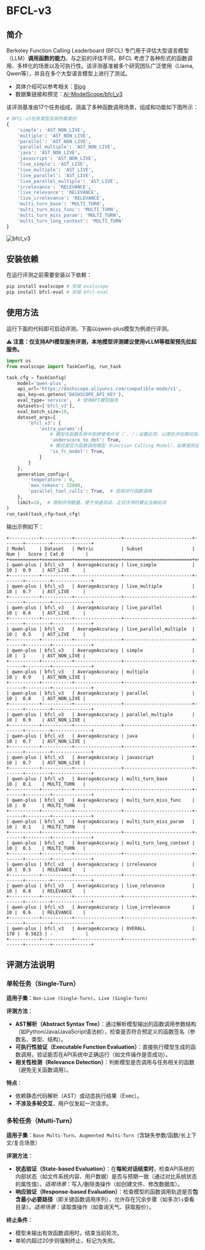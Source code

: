 # BFCL-v3

## 简介

Berkeley Function Calling Leaderboard (BFCL) 专门用于评估大型语言模型（LLM）**调用函数的能力**。与之前的评估不同，BFCL 考虑了各种形式的函数调用、多样化的场景以及可执行性。该评测基准被多个研究团队广泛使用（Llama, Qwen等），并且在多个大型语言模型上进行了测试。

- 具体介绍可以参考相关：[Blog](https://gorilla.cs.berkeley.edu/blogs/13_bfcl_v3_multi_turn.html)
- 数据集链接和预览：[AI-ModelScope/bfcl_v3](https://modelscope.cn/datasets/AI-ModelScope/bfcl_v3/summary)

该评测基准由17个任务组成，涵盖了多种函数调用场景，组成和功能如下图所示：

```python
# BFCL-v3任务类型及其所属类别
{
    'simple': 'AST_NON_LIVE',
    'multiple': 'AST_NON_LIVE',
    'parallel': 'AST_NON_LIVE',
    'parallel_multiple': 'AST_NON_LIVE',
    'java': 'AST_NON_LIVE',
    'javascript': 'AST_NON_LIVE',
    'live_simple': 'AST_LIVE',
    'live_multiple': 'AST_LIVE',
    'live_parallel': 'AST_LIVE',
    'live_parallel_multiple': 'AST_LIVE',
    'irrelevance': 'RELEVANCE',
    'live_relevance': 'RELEVANCE',
    'live_irrelevance': 'RELEVANCE',
    'multi_turn_base': 'MULTI_TURN',
    'multi_turn_miss_func': 'MULTI_TURN',
    'multi_turn_miss_param': 'MULTI_TURN',
    'multi_turn_long_context': 'MULTI_TURN'
}
```

![bfcl_v3](https://sail-moe.oss-cn-hangzhou.aliyuncs.com/yunlin/images/evalscope/doc/bfcl_v3.jpg)

## 安装依赖

在运行评测之前需要安装以下依赖：

```bash
pip install evalscope # 安装 evalscope
pip install bfcl-eval # 安装 bfcl-eval
```

## 使用方法

运行下面的代码即可启动评测。下面以qwen-plus模型为例进行评测。

**⚠️ 注意：仅支持API模型服务评测，本地模型评测建议使用vLLM等框架预先拉起服务。**

```python
import os
from evalscope import TaskConfig, run_task

task_cfg = TaskConfig(
    model='qwen-plus',
    api_url='https://dashscope.aliyuncs.com/compatible-mode/v1',
    api_key=os.getenv('DASHSCOPE_API_KEY'),
    eval_type='service',  # 使用API模型服务
    datasets=['bfcl_v3'],
    eval_batch_size=10,
    dataset_args={
        'bfcl_v3': {
            'extra_params':{
                # 模型在函数名称中拒绝使用点号（`.`）；设置此项，以便在评估期间自动将点号转换为下划线。
                'underscore_to_dot': True,
                # 模式是否为函数调用模型（Function Calling Model），如果是则会启用函数调用相关的配置；否则会使用prompt绕过函数调用。
                'is_fc_model': True,
            }
        }
    },
    generation_config={
        'temperature': 0,
        'max_tokens': 32000,
        'parallel_tool_calls': True,  # 启用并行函数调用
    },
    limit=10,  # 限制评测数量，便于快速测试，正式评测时建议去掉此项
)
run_task(task_cfg=task_cfg)
```

输出示例如下：

```text
+-----------+-----------+-----------------+-------------------------+-------+---------+--------------+
| Model     | Dataset   | Metric          | Subset                  |   Num |   Score | Cat.0        |
+===========+===========+=================+=========================+=======+=========+==============+
| qwen-plus | bfcl_v3   | AverageAccuracy | live_simple             |    10 |  0.9    | AST_LIVE     |
+-----------+-----------+-----------------+-------------------------+-------+---------+--------------+
| qwen-plus | bfcl_v3   | AverageAccuracy | live_multiple           |    10 |  0.7    | AST_LIVE     |
+-----------+-----------+-----------------+-------------------------+-------+---------+--------------+
| qwen-plus | bfcl_v3   | AverageAccuracy | live_parallel           |    10 |  0.6    | AST_LIVE     |
+-----------+-----------+-----------------+-------------------------+-------+---------+--------------+
| qwen-plus | bfcl_v3   | AverageAccuracy | live_parallel_multiple  |    10 |  0.5    | AST_LIVE     |
+-----------+-----------+-----------------+-------------------------+-------+---------+--------------+
| qwen-plus | bfcl_v3   | AverageAccuracy | simple                  |    10 |  1      | AST_NON_LIVE |
+-----------+-----------+-----------------+-------------------------+-------+---------+--------------+
| qwen-plus | bfcl_v3   | AverageAccuracy | multiple                |    10 |  0.9    | AST_NON_LIVE |
+-----------+-----------+-----------------+-------------------------+-------+---------+--------------+
| qwen-plus | bfcl_v3   | AverageAccuracy | parallel                |    10 |  0.8    | AST_NON_LIVE |
+-----------+-----------+-----------------+-------------------------+-------+---------+--------------+
| qwen-plus | bfcl_v3   | AverageAccuracy | parallel_multiple       |    10 |  0.9    | AST_NON_LIVE |
+-----------+-----------+-----------------+-------------------------+-------+---------+--------------+
| qwen-plus | bfcl_v3   | AverageAccuracy | java                    |    10 |  0.7    | AST_NON_LIVE |
+-----------+-----------+-----------------+-------------------------+-------+---------+--------------+
| qwen-plus | bfcl_v3   | AverageAccuracy | javascript              |    10 |  0.7    | AST_NON_LIVE |
+-----------+-----------+-----------------+-------------------------+-------+---------+--------------+
| qwen-plus | bfcl_v3   | AverageAccuracy | multi_turn_base         |    10 |  0.1    | MULTI_TURN   |
+-----------+-----------+-----------------+-------------------------+-------+---------+--------------+
| qwen-plus | bfcl_v3   | AverageAccuracy | multi_turn_miss_func    |    10 |  0      | MULTI_TURN   |
+-----------+-----------+-----------------+-------------------------+-------+---------+--------------+
| qwen-plus | bfcl_v3   | AverageAccuracy | multi_turn_miss_param   |    10 |  0.1    | MULTI_TURN   |
+-----------+-----------+-----------------+-------------------------+-------+---------+--------------+
| qwen-plus | bfcl_v3   | AverageAccuracy | multi_turn_long_context |    10 |  0.1    | MULTI_TURN   |
+-----------+-----------+-----------------+-------------------------+-------+---------+--------------+
| qwen-plus | bfcl_v3   | AverageAccuracy | irrelevance             |    10 |  0.5    | RELEVANCE    |
+-----------+-----------+-----------------+-------------------------+-------+---------+--------------+
| qwen-plus | bfcl_v3   | AverageAccuracy | live_relevance          |    10 |  0.8    | RELEVANCE    |
+-----------+-----------+-----------------+-------------------------+-------+---------+--------------+
| qwen-plus | bfcl_v3   | AverageAccuracy | live_irrelevance        |    10 |  0.6    | RELEVANCE    |
+-----------+-----------+-----------------+-------------------------+-------+---------+--------------+
| qwen-plus | bfcl_v3   | AverageAccuracy | OVERALL                 |   170 |  0.5823 | -            |
+-----------+-----------+-----------------+-------------------------+-------+---------+--------------+ 
```

## 评测方法说明


### 单轮任务（Single-Turn）

**适用子集**：`Non-Live (Single-Turn)`、`Live (Single-Turn)`  

**评测方法**：  

- **AST解析（Abstract Syntax Tree）**：通过解析模型输出的函数调用参数结构（如Python/Java/JavaScript语法树），检查是否符合预定义的函数签名（参数名、类型、结构）。  
- **可执行性验证（Executable Function Evaluation）**：直接执行模型生成的函数调用，验证能否在API系统中正确运行（如文件操作是否成功）。  
- **相关性检测（Relevance Detection）**：判断模型是否调用与任务相关的函数（避免无关函数调用）。  

**特点**：

- 依赖静态代码解析（AST）或动态执行结果（Exec）。  
- **不涉及多轮交互**，用户仅发起一次请求。


### 多轮任务（Multi-Turn）

**适用子集**：`Base Multi-Turn`、`Augmented Multi-Turn`（含缺失参数/函数/长上下文/复合场景）  

**评测方法**：  
- **状态验证（State-based Evaluation）**：在**每轮对话结束时**，检查API系统的内部状态（如文件系统内容、用户数据）是否与预期一致（通过对比系统状态的属性值）。*适用场景*：写入/删除类操作（如创建文件、修改数据库）。  
- **响应验证（Response-based Evaluation）**：检查模型的函数调用轨迹是否**包含最小必要路径**（即关键函数调用序列），允许存在冗余步骤（如多次`ls`查看目录）。*适用场景*：读取类操作（如查询天气、获取股价）。  

**终止条件**：  
- 模型未输出有效函数调用时，结束当前轮次。  
- 单轮内超过20步则强制终止，标记为失败。  